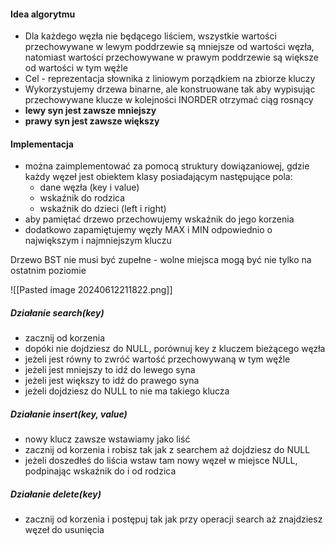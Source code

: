#### Idea algorytmu
- Dla każdego węzła nie będącego liściem, wszystkie wartości przechowywane w lewym poddrzewie są mniejsze od wartości węzła, natomiast wartości przechowywane w prawym poddrzewie są większe od wartości w tym węźle
- Cel - reprezentacja słownika z liniowym porządkiem na zbiorze kluczy
- Wykorzystujemy drzewa binarne, ale konstruowane tak aby wypisując przechowywane klucze w kolejności INORDER otrzymać ciąg rosnący
- **lewy syn jest zawsze mniejszy**
- **prawy syn jest zawsze większy**

#### Implementacja
 - można zaimplementować za pomocą struktury dowiązaniowej, gdzie każdy węzeł jest obiektem klasy posiadającym następujące pola:
	 - dane węzła (key i value)
	 - wskaźnik do rodzica
	 - wskaźnik do dzieci (left i right)
 - aby pamiętać drzewo przechowujemy wskaźnik do jego korzenia
 - dodatkowo zapamiętujemy węzły MAX i MIN odpowiednio o największym i najmniejszym kluczu

Drzewo BST nie musi być zupełne - wolne miejsca mogą być nie tylko na ostatnim poziomie

![[Pasted image 20240612211822.png]]

##### Działanie search(key)
- zacznij od korzenia
- dopóki nie dojdziesz do NULL, porównuj key z kluczem bieżącego węzła
- jeżeli jest równy to zwróć wartość przechowywaną w tym węźle
- jeżeli jest mniejszy to idź do lewego syna
- jeżeli jest większy to idź do prawego syna
- jeżeli dojdziesz do NULL to nie ma takiego klucza

##### Działanie insert(key, value)
- nowy klucz zawsze wstawiamy jako liść
- zacznij od korzenia i robisz tak jak z searchem aż dojdziesz do NULL
- jeżeli doszedłeś do liścia wstaw tam nowy węzeł w miejsce NULL, podpinając wskaźnik do i od rodzica

##### Działanie delete(key)
- zacznij od korzenia i postępuj tak jak przy operacji search aż znajdziesz węzeł do usunięcia 